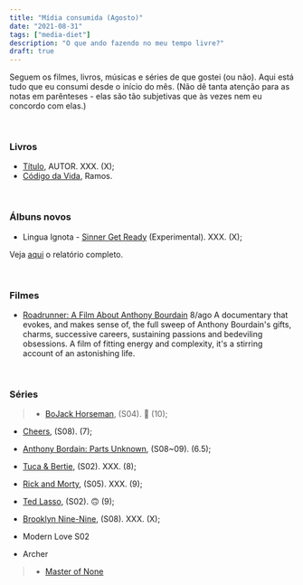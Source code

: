 ```yaml
---
title: "Mídia consumida (Agosto)"
date: "2021-08-31"
tags: ["media-diet"]
description: "O que ando fazendo no meu tempo livre?"
draft: true
---
```


Seguem os filmes, livros, músicas e séries de que gostei (ou não). Aqui está tudo que eu consumi desde o início do mês. (Não dê tanta atenção para as notas em parênteses - elas são tão subjetivas que às vezes nem eu concordo com elas.)

&nbsp;
&nbsp;

### Livros

- [Título](LINK), AUTOR. XXX. (X);
- [Código da Vida](https://www.amazon.com.br/C%C3%B3digo-Vida-Saulo-Ramos/dp/857665279X), Ramos. 

&nbsp;
&nbsp;

### Álbuns novos

- Lingua Ignota - [Sinner Get Ready](https://open.spotify.com/album/06wtf2TCkmyTgS1yZGiSr5?si=bISTHEzBSdWQtGzQZsMhtw) (Experimental). XXX. (X);

Veja [aqui](https://www.last.fm/user/GabrielDuro/library/albums?from=2021-08-01&to=2021-08-31) o relatório completo.

&nbsp;
&nbsp;

### Filmes

- [Roadrunner: A Film About Anthony Bourdain](https://www.imdb.com/title/tt14512538/) 8/ago A documentary that evokes, and makes sense of, the full sweep of Anthony Bourdain's gifts, charms, successive careers, sustaining passions and bedeviling obsessions. A film of fitting energy and complexity, it's a stirring account of an astonishing life. 

&nbsp;
&nbsp;

### Séries

> - [BoJack Horseman](https://www.imdb.com/title/tt3398228/), (S04). :smiling_face_with_tear: (10);
- [Cheers](https://www.imdb.com/title/tt0083399/), (S08). (7);
- [Anthony Bordain: Parts Unknown](https://www.imdb.com/title/tt2845786/), (S08~09). (6.5);
- [Tuca & Bertie](https://www.imdb.com/title/tt8036272/), (S02). XXX. (8);
- [Rick and Morty](https://www.imdb.com/title/tt2861424/), (S05). XXX. (9);
- [Ted Lasso](https://www.imdb.com/title/tt10986410/), (S02). :upside_down_face: (9);

- [Brooklyn Nine-Nine](https://www.imdb.com/title/tt2467372/), (S08). XXX. (X);
- Modern Love S02
- Archer 


> - [Master of None](https://www.imdb.com/title/tt4635276/)